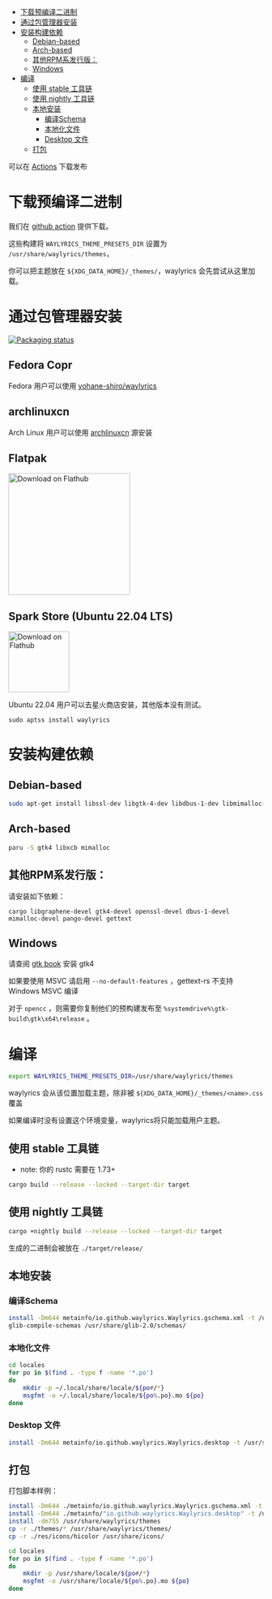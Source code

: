 
- [下载预编译二进制](#下载预编译二进制)
- [通过包管理器安装](#通过包管理器安装)
- [安装构建依赖](#安装构建依赖)
  - [Debian-based](#debian-based)
  - [Arch-based](#arch-based)
  - [其他RPM系发行版：](#其他rpm系发行版)
  - [Windows](#windows)
- [编译](#编译)
  - [使用 stable 工具链](#使用-stable-工具链)
  - [使用 nightly 工具链](#使用-nightly-工具链)
  - [本地安装](#本地安装)
    - [编译Schema](#编译schema)
    - [本地化文件](#本地化文件)
    - [Desktop 文件](#desktop-文件)
  - [打包](#打包)

可以在 [Actions](https://github.com/waylyrics/waylyrics/actions/workflows/smoketest.yml) 下载发布

# 下载预编译二进制

[builds]: https://github.com/waylyrics/waylyrics/actions/workflows/test.yml

我们在 [github action][builds] 提供下载。

这些构建将 `WAYLYRICS_THEME_PRESETS_DIR` 设置为 `/usr/share/waylyrics/themes`，

你可以把主题放在 `${XDG_DATA_HOME}/_themes/`，waylyrics 会先尝试从这里加载。

# 通过包管理器安装

[![Packaging status](https://repology.org/badge/vertical-allrepos/waylyrics.svg)](https://repology.org/project/waylyrics/versions)

## Fedora Copr

Fedora 用户可以使用 [yohane-shiro/waylyrics](https://copr.fedorainfracloud.org/coprs/yohane-shiro/waylyrics)

## archlinuxcn

Arch Linux 用户可以使用 [archlinuxcn](https://github.com/archlinuxcn/repo) 源安装

## Flatpak

<a href='https://flathub.org/apps/io.github.waylyrics.Waylyrics'>
    <img width='240' alt='Download on Flathub' src='https://flathub.org/api/badge?locale=zh-Hans'/>
</a>

## Spark Store (Ubuntu 22.04 LTS)

<a href='https://www.spark-app.store/'>
    <img width='120' alt='Download on Flathub' src='https://gitee.com/spark-store-project/spark-store/raw/dev/src/assets/tags/community.png'/>
</a>

Ubuntu 22.04 用户可以去星火商店安装，其他版本没有测试。
```shell
sudo aptss install waylyrics
```

# 安装构建依赖

## Debian-based

```bash
sudo apt-get install libssl-dev libgtk-4-dev libdbus-1-dev libmimalloc-dev gettext cargo
```

## Arch-based

```bash
paru -S gtk4 libxcb mimalloc
```

## 其他RPM系发行版：

请安装如下依赖：

```
cargo libgraphene-devel gtk4-devel openssl-devel dbus-1-devel mimalloc-devel pango-devel gettext
```

## Windows

请查阅 [gtk book](https://gtk-rs.org/gtk4-rs/stable/latest/book/installation_windows.html#install-gtk-4) 安装 gtk4

如果要使用 MSVC 请启用 `--no-default-features` ，gettext-rs 不支持 Windows MSVC 编译

对于 `opencc` ，则需要你复制他们的预构建发布至 `%systemdrive%\gtk-build\gtk\x64\release` 。

# 编译

```bash
export WAYLYRICS_THEME_PRESETS_DIR=/usr/share/waylyrics/themes
```

waylyrics 会从该位置加载主题，除非被 `${XDG_DATA_HOME}/_themes/<name>.css` 覆盖

如果编译时没有设置这个环境变量，waylyrics将只能加载用户主题。

## 使用 stable 工具链

* note: 你的 rustc 需要在 1.73+

```bash
cargo build --release --locked --target-dir target
```

## 使用 nightly 工具链

```bash
cargo +nightly build --release --locked --target-dir target
```

生成的二进制会被放在 `./target/release/`

## 本地安装

### 编译Schema

```bash
install -Dm644 metainfo/io.github.waylyrics.Waylyrics.gschema.xml -t /usr/share/glib-2.0/schemas/
glib-compile-schemas /usr/share/glib-2.0/schemas/
```

### 本地化文件

```bash
cd locales
for po in $(find . -type f -name '*.po')
do
    mkdir -p ~/.local/share/locale/${po#/*}
    msgfmt -o ~/.local/share/locale/${po%.po}.mo ${po}
done
```

### Desktop 文件

```bash
install -Dm644 metainfo/io.github.waylyrics.Waylyrics.desktop -t /usr/share/applications
```

## 打包

打包脚本样例：

```bash
install -Dm644 ./metainfo/io.github.waylyrics.Waylyrics.gschema.xml -t /usr/share/glib-2.0/schemas/
install -Dm644 ./metainfo/"io.github.waylyrics.Waylyrics.desktop" -t /usr/share/applications/
install -dm755 /usr/share/waylyrics/themes
cp -r ./themes/* /usr/share/waylyrics/themes/
cp -r ./res/icons/hicolor /usr/share/icons/

cd locales
for po in $(find . -type f -name '*.po')
do
    mkdir -p /usr/share/locale/${po#/*}
    msgfmt -o /usr/share/locale/${po%.po}.mo ${po}
done
```
